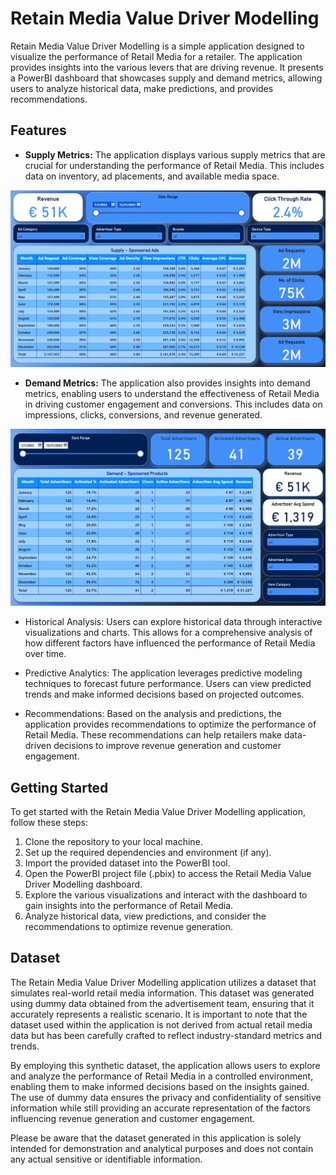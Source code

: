 # Retain Media Value Driver Modelling

Retain Media Value Driver Modelling is a simple application designed to visualize the performance of Retail Media for a retailer. The application provides insights into the various levers that are driving revenue. It presents a PowerBI dashboard that showcases supply and demand metrics, allowing users to analyze historical data, make predictions, and provides recommendations.

## Features

- __Supply Metrics:__ The application displays various supply metrics that are crucial for understanding the performance of Retail Media. This includes data on inventory, ad placements, and available media space.

<img src="Supply page.png" alt="Supply Metrics" width="1000">

- __Demand Metrics:__ The application also provides insights into demand metrics, enabling users to understand the effectiveness of Retail Media in driving customer engagement and conversions. This includes data on impressions, clicks, conversions, and revenue generated.

<img src="Demand page.png" alt="Demand Metrics" width="1000">

- Historical Analysis: Users can explore historical data through interactive visualizations and charts. This allows for a comprehensive analysis of how different factors have influenced the performance of Retail Media over time.

- Predictive Analytics: The application leverages predictive modeling techniques to forecast future performance. Users can view predicted trends and make informed decisions based on projected outcomes.

- Recommendations: Based on the analysis and predictions, the application provides recommendations to optimize the performance of Retail Media. These recommendations can help retailers make data-driven decisions to improve revenue generation and customer engagement.

## Getting Started

To get started with the Retain Media Value Driver Modelling application, follow these steps:

1. Clone the repository to your local machine.
2. Set up the required dependencies and environment (if any).
3. Import the provided dataset into the PowerBI tool.
4. Open the PowerBI project file (.pbix) to access the Retail Media Value Driver Modelling dashboard.
5. Explore the various visualizations and interact with the dashboard to gain insights into the performance of Retail Media.
6. Analyze historical data, view predictions, and consider the recommendations to optimize revenue generation.

## Dataset

The Retain Media Value Driver Modelling application utilizes a dataset that simulates real-world retail media information. This dataset was generated using dummy data obtained from the advertisement team, ensuring that it accurately represents a realistic scenario. It is important to note that the dataset used within the application is not derived from actual retail media data but has been carefully crafted to reflect industry-standard metrics and trends.

By employing this synthetic dataset, the application allows users to explore and analyze the performance of Retail Media in a controlled environment, enabling them to make informed decisions based on the insights gained. The use of dummy data ensures the privacy and confidentiality of sensitive information while still providing an accurate representation of the factors influencing revenue generation and customer engagement.

Please be aware that the dataset generated in this application is solely intended for demonstration and analytical purposes and does not contain any actual sensitive or identifiable information.
